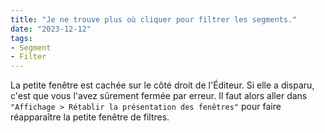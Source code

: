 ```yaml
---
title: "Je ne trouve plus où cliquer pour filtrer les segments."
date: "2023-12-12"
tags:
- Segment
- Filter
---
```


La petite fenêtre est cachée sur le côté droit de l'Éditeur. 
Si elle a disparu, c'est que vous l'avez sûrement fermée par erreur. 
Il faut alors aller dans `"Affichage > Rétablir la présentation des fenêtres"` pour faire réapparaître la petite fenêtre de filtres.
